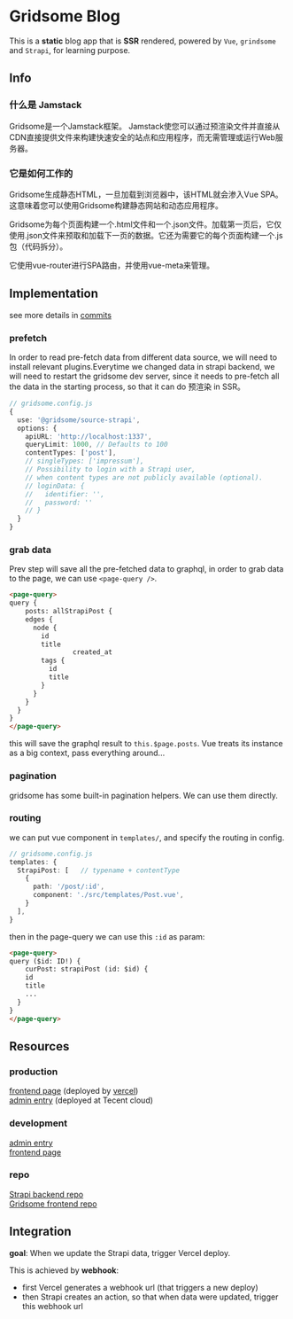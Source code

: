 # Gridsome Blog
This is a **static** blog app that is **SSR** rendered, powered by `Vue`, `grindsome` and `Strapi`, for learning purpose.

## Info
### 什么是 Jamstack
Gridsome是一个Jamstack框架。 Jamstack使您可以通过预渲染文件并直接从CDN直接提供文件来构建快速安全的站点和应用程序，而无需管理或运行Web服务器。
### 它是如何工作的
Gridsome生成静态HTML，一旦加载到浏览器中，该HTML就会渗入Vue SPA。这意味着您可以使用Gridsome构建静态网站和动态应用程序。

Gridsome为每个页面构建一个.html文件和一个.json文件。加载第一页后，它仅使用.json文件来预取和加载下一页的数据。它还为需要它的每个页面构建一个.js包（代码拆分）。

它使用vue-router进行SPA路由，并使用vue-meta来管理。

## Implementation
see more details in [commits](https://github.com/shunjizhan/gridsome-blog/commits/main)

### prefetch
In order to read pre-fetch data from different data source, we will need to install relevant plugins.Everytime we changed data in strapi backend, we will need to restart the gridsome dev server, since it needs to pre-fetch all the data in the starting process, so that it can do 预渲染 in SSR。

```ts
// gridsome.config.js
{
  use: '@gridsome/source-strapi',
  options: {
    apiURL: 'http://localhost:1337',
    queryLimit: 1000, // Defaults to 100
    contentTypes: ['post'],
    // singleTypes: ['impressum'],
    // Possibility to login with a Strapi user,
    // when content types are not publicly available (optional).
    // loginData: {
    //   identifier: '',
    //   password: ''
    // }
  }
}
```

### grab data
Prev step will save all the pre-fetched data to graphql, in order to grab data to the page, we can use `<page-query />`.
```html
<page-query>
query {
	posts: allStrapiPost {
    edges {
      node {
        id
        title
				created_at
        tags {
          id
          title
        }
      }
    }
  }
}
</page-query>
```
this will save the graphql result to `this.$page.posts`. Vue treats its instance as a big context, pass everything around...

### pagination
gridsome has some built-in pagination helpers. We can use them directly.

### routing
we can put vue component in `templates/`, and specify the routing in config.
```ts
// gridsome.config.js
templates: {
  StrapiPost: [   // typename + contentType
    {
      path: '/post/:id',
      component: './src/templates/Post.vue',
    }
  ],
}
```
then in the page-query we can use this `:id` as param:
```html
<page-query>
query ($id: ID!) {
	curPost: strapiPost (id: $id) {
    id
    title
    ...
  }
}
</page-query>
```


## Resources
### production
[frontend page](https://gridsome-blog-eta.vercel.app/) (deployed by [vercel](vercel.com/shunjizhan/gridsome-blog))  
[admin entry](http://106.54.70.175:1337/admin) (deployed at Tecent cloud)  

### development
[admin entry](http://localhost:1337/admin)  
[frontend page](https://localhost:8080)

### repo
[Strapi backend repo](https://github.com/shunjizhan/strapi-CMS)  
[Gridsome frontend repo](https://github.com/shunjizhan/gridsome-blog)

## Integration
**goal**: When we update the Strapi data, trigger Vercel deploy.

This is achieved by **webhook**:
- first Vercel generates a webhook url (that triggers a new deploy) 
- then Strapi creates an action, so that when data were updated, trigger this webhook url

